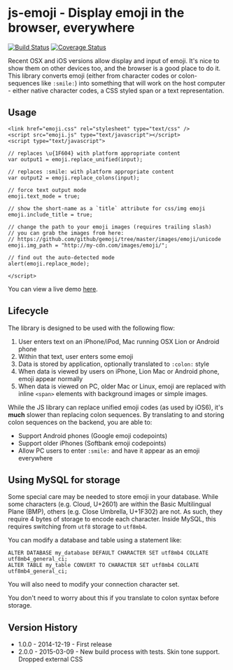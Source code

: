 # js-emoji - Display emoji in the browser, everywhere

[![Build Status](https://travis-ci.org/iamcal/js-emoji.svg)](https://travis-ci.org/iamcal/js-emoji)
[![Coverage Status](https://coveralls.io/repos/iamcal/js-emoji/badge.svg)](https://coveralls.io/r/iamcal/js-emoji)

Recent OSX and iOS versions allow display and input of emoji. It's nice to show them on 
other devices too, and the browser is a good place to do it. This library converts emoji
(either from character codes or colon-sequences like `:smile:`) into something that will
work on the host computer - either native character codes, a CSS styled span or a text
representation.


## Usage

    <link href="emoji.css" rel="stylesheet" type="text/css" />
    <script src="emoji.js" type="text/javascript"></script>
    <script type="text/javascript">

    // replaces \u{1F604} with platform appropriate content
    var output1 = emoji.replace_unified(input);

    // replaces :smile: with platform appropriate content
    var output2 = emoji.replace_colons(input);

    // force text output mode
    emoji.text_mode = true;

    // show the short-name as a `title` attribute for css/img emoji
    emoji.include_title = true;

    // change the path to your emoji images (requires trailing slash)
    // you can grab the images from here:
    // https://github.com/github/gemoji/tree/master/images/emoji/unicode
    emoji.img_path = "http://my-cdn.com/images/emoji/";

    // find out the auto-detected mode
    alert(emoji.replace_mode);

    </script>

You can view a live demo <a href="http://unicodey.com/js-emoji/demo/demo.htm">here</a>.


## Lifecycle

The library is designed to be used with the following flow:

1.  User enters text on an iPhone/iPod, Mac running OSX Lion or Android phone
2.  Within that text, user enters some emoji
3.  Data is stored by application, optionally translated to `:colon:` style
4.  When data is viewed by users on iPhone, Lion Mac or Android phone, emoji appear normally
5.  When data is viewed on PC, older Mac or Linux, emoji are replaced with inline `<span>` elements with background images or simple images.

While the JS library can replace unified emoji codes (as used by iOS6), it's **much** slower than
replacing colon sequences. By translating to and storing colon sequences on the backend, you are able to:

* Support Android phones (Google emoji codepoints)
* Support older iPhones (Softbank emoji codepoints)
* Allow PC users to enter `:smile:` and have it appear as an emoji everywhere


## Using MySQL for storage

Some special care may be needed to store emoji in your database. While some characters (e.g. Cloud, U+2601) are
within the Basic Multilingual Plane (BMP), others (e.g. Close Umbrella, U+1F302) are not. As such, 
they require 4 bytes of storage to encode each character. Inside MySQL, this requires switching from `utf8` 
storage to `utf8mb4`.

You can modify a database and table using a statement like:

    ALTER DATABASE my_database DEFAULT CHARACTER SET utf8mb4 COLLATE utf8mb4_general_ci;
    ALTER TABLE my_table CONVERT TO CHARACTER SET utf8mb4 COLLATE utf8mb4_general_ci;

You will also need to modify your connection character set.

You don't need to worry about this if you translate to colon syntax before storage.


## Version History

* 1.0.0 - 2014-12-19 - First release
* 2.0.0 - 2015-03-09 - New build process with tests. Skin tone support. Dropped external CSS

